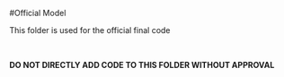 #Official Model
<br>
<p>This folder is used for the official final code</p>
<br>
<p><b>DO NOT DIRECTLY ADD CODE TO THIS FOLDER WITHOUT APPROVAL</b></p>
